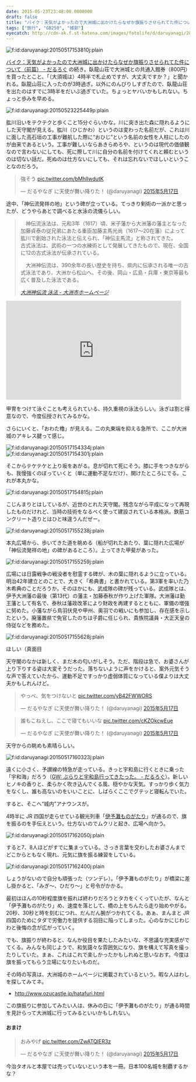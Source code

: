 ```yaml
---
date: 2015-05-23T23:48:00.0000000
draft: false
title: "バイク：天気がよかったので大洲城に出かけたらなぜか旗振りさせられてた件について（後篇）"
tags: ["旅行", "GB250", "城郭"]
eyecatch: http://cdn-ak.f.st-hatena.com/images/fotolife/d/daruyanagi/20150517/20150517153810.jpg
---
```

<p><span itemscope itemtype="http://schema.org/Photograph"><img src="20150517153810.jpg" alt="f:id:daruyanagi:20150517153810j:plain" title="f:id:daruyanagi:20150517153810j:plain" class="hatena-fotolife" itemprop="image"></span></p><p><a href="https://blog.daruyanagi.jp/entry/2015/05/21/000339">&#x30D0;&#x30A4;&#x30AF;&#xFF1A;&#x5929;&#x6C17;&#x304C;&#x3088;&#x304B;&#x3063;&#x305F;&#x306E;&#x3067;&#x5927;&#x6D32;&#x57CE;&#x306B;&#x51FA;&#x304B;&#x3051;&#x305F;&#x3089;&#x306A;&#x305C;&#x304B;&#x65D7;&#x632F;&#x308A;&#x3055;&#x305B;&#x3089;&#x308C;&#x3066;&#x305F;&#x4EF6;&#x306B;&#x3064;&#x3044;&#x3066;&#xFF08;&#x524D;&#x7BC7;&#xFF09; - &#x3060;&#x308B;&#x308D;&#x3050;</a> の続き。臥龍山荘で大洲城との共通入館券（800円）を買ったとこと、「（大須城は）4時半で札止めですが、大丈夫ですか？」と聞かれる。臥龍山荘に入ったのが3時過ぎ。以外にのんびりしすぎたので、臥龍山荘を出たのはすでに3時半をだいぶ過ぎていた。ちょっとヤバいかもしれない。ちょっと歩みを早める。</p><p><span itemscope itemtype="http://schema.org/Photograph"><img src="20150523225449.png" alt="f:id:daruyanagi:20150523225449p:plain" title="f:id:daruyanagi:20150523225449p:plain" class="hatena-fotolife" itemprop="image"></span></p><p>肱川沿いをテクテクと歩くこと15分ぐらいかな。川に突き出た森に隠れるようにした天守閣が見える。肱川（ひじかわ）というのは変わった名前だが、これは川に面した高石垣の工事が難航した際に“おひじ”という名前の女性を人柱にしたのが由来であるという。工事が難しいならあきらめろや、というのは現代の価値観なので言わないにしても、死に際して川に自分の名前を付けてくれと頼むというのは切ない話だ。死ぬのは仕方ないにしても、それは忘れないでほしいということなのだろう。</p><p><blockquote class="twitter-tweet" data-lang="ja"><p lang="ja" dir="ltr">強そう <a href="http://t.co/bMhlIwdutK">pic.twitter.com/bMhlIwdutK</a></p>&mdash; だるやなぎ に天使が舞い降りた！ (@daruyanagi) <a href="https://twitter.com/daruyanagi/status/599827432913305600?ref_src=twsrc%5Etfw">2015年5月17日</a></blockquote><script async src="https://platform.twitter.com/widgets.js" charset="utf-8"></script></p><p>途中、「神伝流発祥の地」という碑が立っている。てっきり剣術の一派かと思ったが、どうやらあとで調べると水泳の流儀らしい。</p>

<blockquote cite="https://www.city.ozu.ehime.jp/site/bunkazai/0203.html">
<p>　神伝流泳法は、元和3年（1617）頃、米子藩から大洲藩の藩主となった加藤貞泰の従兄弟にあたる重臣加藤主馬光尚（1617～20在藩）によって肱川で創始された泳法と伝えられ、「神伝主馬流」と称されてきた。<br />
古式泳法は、武術の一つの水練術として発展してきたもので、現在、全国に12の古式泳法が伝承されている。</p><p>　大洲神伝流は、390余年の長い歴史を持ち、県内に伝承される唯一の古式泳法であり、大洲から松山へ、その後、岡山・広島・兵庫・東京等最も広く普及した泳法である。</p>

<cite><a href="https://www.city.ozu.ehime.jp/site/bunkazai/0203.html">&#x5927;&#x6D32;&#x795E;&#x4F1D;&#x6D41; &#x6CF3;&#x6CD5; - &#x5927;&#x6D32;&#x5E02;&#x30DB;&#x30FC;&#x30E0;&#x30DA;&#x30FC;&#x30B8;</a></cite>
</blockquote>
<p><iframe width="480" height="270" src="https://www.youtube.com/embed/RSEdAhTc2gM?feature=oembed" frameborder="0" allow="accelerometer; autoplay; encrypted-media; gyroscope; picture-in-picture" allowfullscreen></iframe></p><p>甲冑をつけて泳ぐことも考えられている、持久重視の泳法らしい。泳ぎは割と得意なので、今度伝授されてみるかな。</p><p>さらにいくと、「おわた櫓」が見える。二の丸東端を抑える急所で、ここが大洲城のアキレス腱って感じ。</p><p><span itemscope itemtype="http://schema.org/Photograph"><img src="20150517154334.jpg" alt="f:id:daruyanagi:20150517154334j:plain" title="f:id:daruyanagi:20150517154334j:plain" class="hatena-fotolife" itemprop="image"></span><span itemscope itemtype="http://schema.org/Photograph"><img src="20150517154301.jpg" alt="f:id:daruyanagi:20150517154301j:plain" title="f:id:daruyanagi:20150517154301j:plain" class="hatena-fotolife" itemprop="image"></span></p><p>そこからテケテケと上り坂をあがる。息が切れて死にそう。膝に手をつきながらも、我慢強くのぼっていくと（単に運動不足なだけ）、開けたところにでる。これが本丸かな。</p><p><span itemscope itemtype="http://schema.org/Photograph"><img src="20150517154815.jpg" alt="f:id:daruyanagi:20150517154815j:plain" title="f:id:daruyanagi:20150517154815j:plain" class="hatena-fotolife" itemprop="image"></span></p><p>こじんまりとはしているが、近世のとれた天守閣。残念ながら平成になって再現したものだけれど、当時の技術をなるべく使って建設されている本格派。鉄筋コンクリート造りとはひと味違うんだぜー。</p><p><span itemscope itemtype="http://schema.org/Photograph"><img src="20150517155238.jpg" alt="f:id:daruyanagi:20150517155238j:plain" title="f:id:daruyanagi:20150517155238j:plain" class="hatena-fotolife" itemprop="image"></span></p><p>本丸広場から、歩いてきた道を眺める（船が切れたあたり、葉に隠れた広場が「神伝流発祥の地」の碑があるところ）。上ってきた甲斐があった。</p><p><span itemscope itemtype="http://schema.org/Photograph"><img src="20150517155259.jpg" alt="f:id:daruyanagi:20150517155259j:plain" title="f:id:daruyanagi:20150517155259j:plain" class="hatena-fotolife" itemprop="image"></span></p><p>広場には日露戦争の戦没者を慰霊する碑が、木の葉に隠れるように立っている。明治42年建立とのことで、大きく「希典書」と書かれている。第3軍を率いた乃木希典のことだろうか。そのほかにも、武成隊の碑が残っている。武成隊とは、伊予大洲藩の最後（第13代）の藩主・加藤泰秋が作り上げた軍隊。大洲藩は勤王藩として有名で、泰秋は藩政改革により財政を再建するとともに、軍備の増強に努めた。小藩ながら鳥羽伏見や甲州、奥羽での戦いにも参加し、存在感を示したという。廃藩置県で免官したのちは子爵に任じられ、貴族院議員・大正天皇の侍従などを務めた。</p><p><span itemscope itemtype="http://schema.org/Photograph"><img src="20150517155628.jpg" alt="f:id:daruyanagi:20150517155628j:plain" title="f:id:daruyanagi:20150517155628j:plain" class="hatena-fotolife" itemprop="image"></span></p><p>ほしい（真面目</p><p>天守閣のなかは新しく、まだ木の匂いがしそう。ただ、階段は急で、お婆さんが上り下りする姿は大変そうだった。落ちないように声をかけると、案外元気そうな声で答えていたから、運動不足ですっかり虚弱体質になっている僕よりは大丈夫かもしれんけど。</p><p><blockquote class="twitter-tweet" data-lang="ja"><p lang="ja" dir="ltr">やっべ、気をつけないと <a href="http://t.co/yB42FWWORS">pic.twitter.com/yB42FWWORS</a></p>&mdash; だるやなぎ に天使が舞い降りた！ (@daruyanagi) <a href="https://twitter.com/daruyanagi/status/599835130409013248?ref_src=twsrc%5Etfw">2015年5月17日</a></blockquote><script async src="https://platform.twitter.com/widgets.js" charset="utf-8"></script></p><p><blockquote class="twitter-tweet" data-lang="ja"><p lang="ja" dir="ltr">誰もこねえし、ここで寝てもいいな <a href="http://t.co/cKZOkcwEue">pic.twitter.com/cKZOkcwEue</a></p>&mdash; だるやなぎ に天使が舞い降りた！ (@daruyanagi) <a href="https://twitter.com/daruyanagi/status/599834054649741312?ref_src=twsrc%5Etfw">2015年5月17日</a></blockquote><script async src="https://platform.twitter.com/widgets.js" charset="utf-8"></script></p><p>天守からの眺めも素晴らしい。</p><p><span itemscope itemtype="http://schema.org/Photograph"><img src="20150517160323.jpg" alt="f:id:daruyanagi:20150517160323j:plain" title="f:id:daruyanagi:20150517160323j:plain" class="hatena-fotolife" itemprop="image"></span></p><p>遠くに小さく、予讃線の特急が走っている。きっと宇和島に行くときに乗った「宇和海」だろう（<a href="https://blog.daruyanagi.jp/entry/2014/05/10/200224">GW: &#x3076;&#x3089;&#x308A;&#x3068;&#x5B87;&#x548C;&#x5CF6;&#x884C;&#x3063;&#x3066;&#x304D;&#x305F;&#x3063;&#x305F;&#x3002; - &#x3060;&#x308B;&#x308D;&#x3050;</a>）。新しいヒノキの香りと、柔らかく吹き込んでくる風、穏やかな天気。すっかり歩く気力をなくし、誰も高ないのをいいことに、しばらくここでグテッと寝転んでいた。</p><p>すると、そこへ“城内”アナウンスが。</p><p>4時半に JR 四国が走らせている観光列車「<a href="http://www.iyonadamonogatari.com/timetable/index.html">&#x4F0A;&#x4E88;&#x7058;&#x3082;&#x306E;&#x304C;&#x305F;&#x308A;</a>」が通るので、旗を振るのを手伝えという。仕方ないのでムクリと起き、広場へ向かう。</p><p><span itemscope itemtype="http://schema.org/Photograph"><img src="20150517162050.jpg" alt="f:id:daruyanagi:20150517162050j:plain" title="f:id:daruyanagi:20150517162050j:plain" class="hatena-fotolife" itemprop="image"></span></p><p>すると7、8人ほどがすでに集まっている。さっき言葉を交わしたお婆さんまでどこからともなく現れ、元気に旗を振る練習をしている。</p><p><span itemscope itemtype="http://schema.org/Photograph"><img src="20150517162400.jpg" alt="f:id:daruyanagi:20150517162400j:plain" title="f:id:daruyanagi:20150517162400j:plain" class="hatena-fotolife" itemprop="image"></span></p><p>しょうがないので自分も頑張った（ツンデレ）。「伊予灘ものがたり」が橋梁に差し掛かると、「みぎ～、ひだり～」と号令がかかる。</p><p>最初はほんの10秒程度旗を振れば終わりだろうとタカをくくっていたが、なんと「伊予灘ものがたり」め、速度を落として、橋の上をちんたら走り始めやがる。20秒、30秒と時を刻むにつれ、だんだん腕がつかれてくる。あぁ、まんまと JR 四国のためにタダで労働力を提供する羽目に陥ってしまった。心のなかにじわじわと後悔の念が広がっていく。</p><p>でも、旗振りが終わると、なんか役目を果たしたみたいな、不思議な充実感がでてくる。みんなも同じようで、和気藹々な雰囲気になり、旗を構えて写真を撮ったりしていた。まぁ、これはこれで楽しかったかもしれぬと思いなおす。今度は旗を振ってもらう立場になりたいものだ。</p><p>その時の写真は、大洲城のホームページに掲載されているという。暇な人はわしを探してみてネ。</p>

<ul>
<li><a href="http://www.ozucastle.jp/hatafuri.html">http://www.ozucastle.jp/hatafuri.html</a></li>
</ul><p>この旗振りに参加してみたい人は、休みの日に「伊予灘ものがたり」が通る時間を見計らって大洲城に行ってみるといいかもしれない。</p>

<div class="section">
<h4>おまけ</h4>
<p><blockquote class="twitter-tweet" data-lang="ja"><p lang="ja" dir="ltr">おみやげ <a href="http://t.co/ZwATQIER3z">pic.twitter.com/ZwATQIER3z</a></p>&mdash; だるやなぎ に天使が舞い降りた！ (@daruyanagi) <a href="https://twitter.com/daruyanagi/status/599842374202761216?ref_src=twsrc%5Etfw">2015年5月17日</a></blockquote><script async src="https://platform.twitter.com/widgets.js" charset="utf-8"></script></p><p>今治タオルと本屋では売っていないという本を一冊。日本100名城を制覇するかな？</p>

</div>